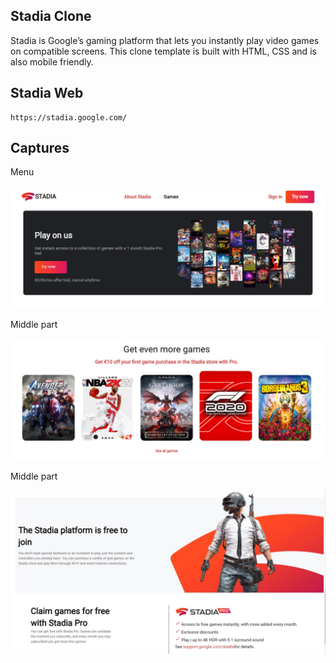 ## Stadia Clone

Stadia is Google’s gaming platform that lets you instantly play video games on compatible screens. This clone template is built with HTML, CSS and is also mobile friendly.

## Stadia Web

```
https://stadia.google.com/
```

## Captures

Menu

![Photos](images/webtool/Preview0.JPG)

Middle part

![Photos](images/webtool/Preview1.JPG)

Middle part

![Photos](images/webtool/Preview2.JPG)
